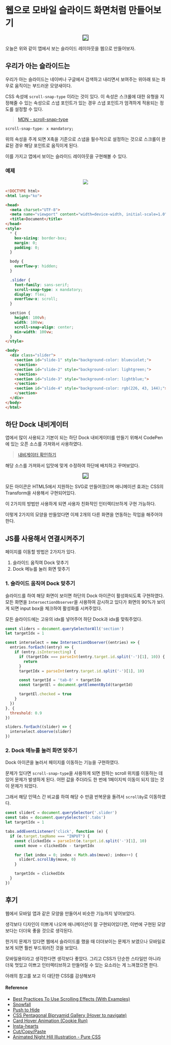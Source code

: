 # 웹으로 모바일 슬라이드 화면처럼 만들어보기

<div align="center">
 <image style="border: 1px solid black" src="../assets/gif/MobileCSS.gif"/>
</div>

오늘은 위와 같이 앱에서 보는 슬라이드 레이아웃을 웹으로 만들어보자.

## 우리가 아는 슬라이드는

우리가 아는 슬라이드는 네이버나 구글에서 검색하고 내리면서 보여주는 위아래 또는 좌우로 움직이는 부드러운 모양새이다.

CSS 속성에 `scroll-snap-type` 이라는 것이 있다.
이 속성은 스크롤에 대한 유형을 지정해줄 수 있는 속성으로 스냅 포인트가 있는 경우 스냅 포인트가 엄격하게 적용되는 정도를 설정할 수 있다.

> [MDN - scroll-snap-type](https://developer.mozilla.org/en-US/docs/Web/CSS/scroll-snap-type)

```css
scroll-snap-type: x mandatory;
```

위의 속성을 주게 되면 X축을 기준으로 스냅을 필수적으로 설정하는 것으로 스크롤이 완료된 경우 해당 포인트로 움직이게 된다.

이를 가지고 앱에서 보이는 슬라이드 레이아웃을 구현해볼 수 있다.

### 예제

<div align="center">
 <image src="../assets/gif/MobileLayout.gif"/>
</div>

```html
<!DOCTYPE html>
<html lang="ko">

<head>
  <meta charset="UTF-8">
  <meta name="viewport" content="width=device-width, initial-scale=1.0">
  <title>Document</title>
</head>
<style>
  * {
    box-sizing: border-box;
    margin: 0;
    padding: 0;
  }

  body {
    overflow-y: hidden;
  }

  .slider {
    font-family: sans-serif;
    scroll-snap-type: x mandatory;
    display: flex;
    overflow-x: scroll;
  }

  section {
    height: 100vh;
    width: 100vw;
    scroll-snap-align: center;
    min-width: 100vw;
  }
</style>

<body>
  <div class="slider">
    <section id="slide-1" style="background-color: blueviolet;">
    </section>
    <section id="slide-2" style="background-color: lightgreen;">
    </section>
    <section id="slide-3" style="background-color: lightblue;">
    </section>
    <section id="slide-4" style="background-color: rgb(226, 43, 144);">
    </section>
  </div>
</body>
</html>
```

## 하단 Dock 내비게이터

앱에서 많이 사용되고 기본이 되는 하단 Dock 내비게이터를 만들기 위해서 CodePen에 있는 오픈 소스를 가져와서 사용하였다.

> [내비게이터 확인하기](https://codepen.io/milanraring/pen/qBEPzKB?utm_campaign=CSS%20Animation%20Weekly&utm_medium=email&utm_source=Revue%20newsletter)

해당 소스를 가져와서 입맛에 맞게 수정하여 하단에 배치하고 꾸며보았다.

<div align="center">
 <image style="border: 1px solid black" src="../assets/gif/MobileDock.gif"/>
</div>

모든 아이콘은 HTML5에서 지원하는 SVG로 만들어졌으며 애니메이션 효과는 CSS의 Transform을 사용해서 구현되어있다. 

이 2가지의 방법만 사용하게 되면 사용자 친화적인 인터렉티브하게 구현 가능하다.

이렇게 2가지의 모양을 만들었다면 이제 2개의 다른 화면을 연동하는 작업을 해주어야 한다.

## JS를 사용해서 연결시켜주기

페이지를 이동할 방법은 2가지가 있다.

1. 슬라이드 움직여 Dock 맞추기
2. Dock 메뉴를 눌러 화면 맞추기

### 1. 슬라이드 움직여 Dock 맞추기

슬라이드를 하여 해당 화면이 보이면 하단의 Dock 아이콘이 활성화되도록 구현하였다. 모든 화면을 `IntersectionObserver`을 사용하여 감시하고 있다가 화면의 90%가 보이게 되면 input box을 체크하여 활성화를 시켜주었다.

모든 슬라이드에는 고유의 idx를 넣어주어 하단 Dock과 idx를 맞춰주었다.

```js
const sliders = document.querySelectorAll('section')
let targetIdx = 1

const interselect = new IntersectionObserver((entries) => {
  entries.forEach((entry) => {
    if (entry.isIntersecting) {
      if (targetIdx === parseInt(entry.target.id.split('-')[1], 10)) {
        return
      }
      targetIdx = parseInt(entry.target.id.split('-')[1], 10)

      const targetId = 'tab-0' + targetIdx
      const targetEl = document.getElementById(targetId)

      targetEl.checked = true
    }
  })
}, {
  threshold: 0.9
})

sliders.forEach((slider) => {
  interselect.observe(slider)
})
```

### 2. Dock 메뉴를 눌러 화면 맞추기

Dock 아이콘을 눌러서 페이지를 이동하는 기능을 구현하였다.

문제가 있다면 `scroll-snap-type`을 사용하게 되면 원하는 scroll 위치를 이동하는 데 있어 문제가 발생하게 된다. 어떤 값을 주더라도 한 번에 1페이지씩 이동이 되지 않는 것이 문제가 되었다.

그래서 해당 인덱스 간 비교를 하여 해당 수 만큼 반복문을 돌려서 `scrollBy`로 이동하였다.

```js
const sliderC = document.querySelector('.slider')
const tabs = document.querySelector('.tabs')
let targetIdx = 1

tabs.addEventListener('click', function (e) {
  if (e.target.tagName === "INPUT") {
    const clickedIdx = parseInt(e.target.id.split('-')[1], 10)
    const move = clickedIdx - targetIdx

    for (let index = 0; index < Math.abs(move); index++) {
      sliderC.scrollBy(move, 0)
    }

    targetIdx = clickedIdx
  }
})
```

## 후기

웹에서 모바일 앱과 같은 모양을 만들어서 비슷한 기능까지 넣어보았다.

생각보다 디자인이 이쁘게 나오며 애니메이션이 잘 구현되어있다면, 이번에 구현된 모양보다는 더더욱 좋을 것으로 생각된다.

한가지 문제가 있다면 웹에서 슬라이드를 했을 때 더뎌보이는 문제가 보였으나 모바일로 보게 되면 훨씬 부드워러진 것을 보았다.

모바일용이라고 생각한다면 생각보다 좋았다. 그리고 CSS가 단순한 스타일만 아니라 더욱 멋있고 이쁘고 인터렉티브하고 만들어질 수 있는 요소라는 게 느껴졌으면 한다.

아래의 참고를 보고 이 대단한 CSS를 감상해보자

#### Reference

- [Best Practices To Use Scrolling Effects (With Examples)](https://uxplanet.org/best-practices-to-use-scrolling-effects-with-examples-a448ac761bb9)
- [Snowfall](https://codepen.io/shubniggurath/full/WgJZJo?utm_campaign=CSS%20Animation%20Weekly&utm_medium=email&utm_source=Revue%20newsletter)
- [Push to Hide](https://codepen.io/eliortabeka/pen/wXwPeb?utm_campaign=CSS%20Animation%20Weekly&utm_medium=email&utm_source=Revue%20newsletter)
- [CSS Pentagonal Bipryamid Gallery (Hover to navigate)](https://codepen.io/jh3y/pen/PowLmMX?utm_campaign=CSS%20Animation%20Weekly&utm_medium=email&utm_source=Revue%20newsletter)
- [Card Hover Animation (Cookie Run)](https://codepen.io/richard_w_here/pen/eYmXZMN?utm_campaign=CSS%20Animation%20Weekly&utm_medium=email&utm_source=Revue%20newsletter)
- [Insta-hearts](https://codepen.io/chrisgannon/details/BaNyWyd?utm_campaign=CSS%20Animation%20Weekly&utm_medium=email&utm_source=Revue%20newsletter)
- [Cut/Copy/Paste](https://codepen.io/cobra_winfrey/full/abzqxVr?utm_campaign=CSS%20Animation%20Weekly&utm_medium=email&utm_source=Revue%20newsletter)
- [Animated Night Hill Illustration - Pure CSS](https://codepen.io/aybukeceylan/pen/OJJzXde?utm_campaign=CSS%20Animation%20Weekly&utm_medium=email&utm_source=Revue%20newsletter)
